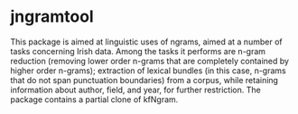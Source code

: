 # jngramtool

This package is aimed at linguistic uses of ngrams, aimed at a number of tasks concerning Irish data. Among the tasks it performs are n-gram reduction (removing lower order n-grams that are completely contained by higher order n-grams); extraction of lexical bundles (in this case, n-grams that do not span punctuation boundaries) from a corpus, while retaining information about author, field, and year, for further restriction. The package contains a partial clone of kfNgram.
